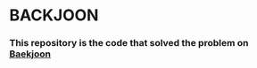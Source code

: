 # BACKJOON

### This repository is the code that solved the problem on [Baekjoon]


[Baekjoon]: https://www.acmicpc.net
